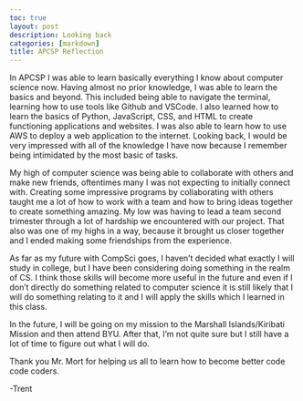 ```yaml
---
toc: true
layout: post
description: Looking back
categories: [markdown]
title: APCSP Reflection
---
```


In APCSP I was able to learn basically everything I know about computer science now. Having almost no prior knowledge, I was able to learn the basics and beyond. This included being able to navigate the terminal, learning how to use tools like Github and VSCode. I also learned how to learn the basics of Python, JavaScript, CSS, and HTML to create functioning applications and websites. I was also able to learn how to use AWS to deploy a web application to the internet. Looking back, I would be very impressed with all of the knowledge I have now because I remember being intimidated by the most basic of tasks.

My high of computer science was being able to collaborate with others and make new friends, oftentimes many I was not expecting to initially connect with. Creating some impressive programs by collaborating with others taught me a lot of how to work with a team and how to bring ideas together to create something amazing. My low was having to lead a team second trimester through a lot of hardship we encountered with our project. That also was one of my highs in a way, because it brought us closer together and I ended making some friendships from the experience.

As far as my future with CompSci goes, I haven’t decided what exactly I will study in college, but I have been considering doing something in the realm of CS. I think those skills will become more useful in the future and even if I don’t directly do something related to computer science it is still likely that I will do something relating to it and I will apply the skills which I learned in this class.

In the future, I will be going on my mission to the Marshall Islands/Kiribati Mission and then attend BYU. After that, I’m not quite sure but I still have a lot of time to figure out what I will do.

Thank you Mr. Mort for helping us all to learn how to become better code code coders.

-Trent
